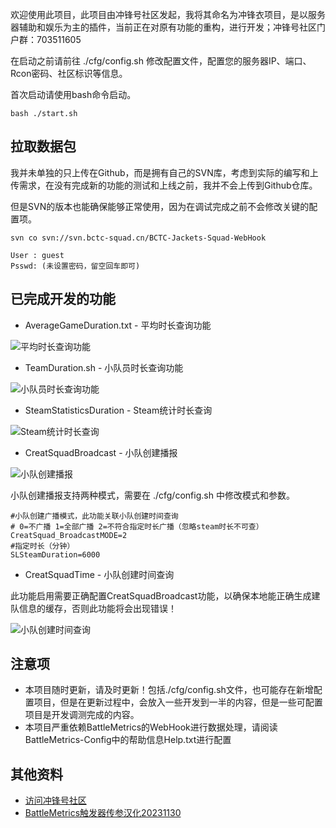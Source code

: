 
欢迎使用此项目，此项目由冲锋号社区发起，我将其命名为冲锋衣项目，是以服务器辅助和娱乐为主的插件，当前正在对原有功能的重构，进行开发；冲锋号社区门户群：703511605

在启动之前请前往 ./cfg/config.sh 修改配置文件，配置您的服务器IP、端口、Rcon密码、社区标识等信息。

首次启动请使用bash命令启动。

```
bash ./start.sh
```

## 拉取数据包
我并未单独的只上传在Github，而是拥有自己的SVN库，考虑到实际的编写和上传需求，在没有完成新的功能的测试和上线之前，我并不会上传到Github仓库。

但是SVN的版本也能确保能够正常使用，因为在调试完成之前不会修改关键的配置项。
```
svn co svn://svn.bctc-squad.cn/BCTC-Jackets-Squad-WebHook

User : guest
Psswd: (未设置密码，留空回车即可)
```

## 已完成开发的功能
* AverageGameDuration.txt - 平均时长查询功能

![平均时长查询功能](https://z1.ax1x.com/2023/12/01/pirOCE6.jpg)
* TeamDuration.sh - 小队员时长查询功能

![小队员时长查询功能](https://z1.ax1x.com/2023/12/01/pirOA8e.jpg)

* SteamStatisticsDuration - Steam统计时长查询

![Steam统计时长查询](https://z1.ax1x.com/2023/12/01/pirOEgH.jpg)

* CreatSquadBroadcast - 小队创建播报

![小队创建播报](https://z1.ax1x.com/2023/12/05/pi61Eb4.png)

小队创建播报支持两种模式，需要在 ./cfg/config.sh 中修改模式和参数。
```
#小队创建广播模式，此功能关联小队创建时间查询
# 0=不广播 1=全部广播 2=不符合指定时长广播（忽略steam时长不可查）
CreatSquad_BroadcastMODE=2
#指定时长（分钟）
SLSteamDuration=6000
```

* CreatSquadTime - 小队创建时间查询

此功能启用需要正确配置CreatSquadBroadcast功能，以确保本地能正确生成建队信息的缓存，否则此功能将会出现错误！

![小队创建时间查询](https://z1.ax1x.com/2023/12/05/pi611KO.jpg)

## 注意项
* 本项目随时更新，请及时更新！包括./cfg/config.sh文件，也可能存在新增配置项目，但是在更新过程中，会放入一些开发到一半的内容，但是一些可配置项目是开发调测完成的内容。
* 本项目严重依赖BattleMetrics的WebHook进行数据处理，请阅读BattleMetrics-Config中的帮助信息Help.txt进行配置

## 其他资料
* [访问冲锋号社区](https://bctc-squad.cn/)
* [BattleMetrics触发器传参汉化20231130](https://docs.qq.com/sheet/DY1BuUkpuVGRMSHh4)
